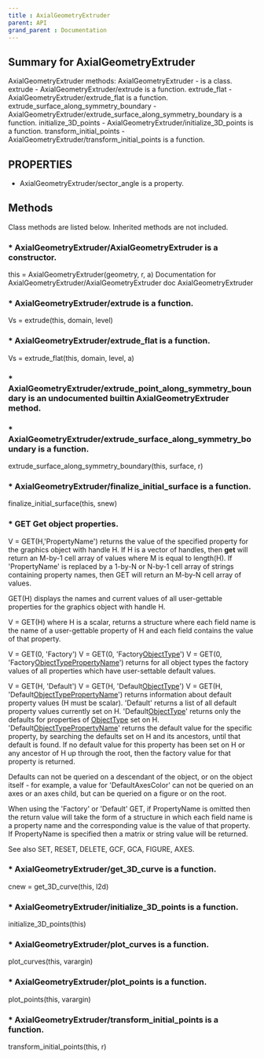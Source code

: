 ```yaml
---
title : AxialGeometryExtruder
parent: API
grand_parent : Documentation
---
```

## Summary for AxialGeometryExtruder
AxialGeometryExtruder methods:
AxialGeometryExtruder - is a class.
extrude - AxialGeometryExtruder/extrude is a function.
extrude_flat - AxialGeometryExtruder/extrude_flat is a function.
extrude_surface_along_symmetry_boundary - AxialGeometryExtruder/extrude_surface_along_symmetry_boundary is a function.
initialize_3D_points - AxialGeometryExtruder/initialize_3D_points is a function.
transform_initial_points - AxialGeometryExtruder/transform_initial_points is a function.
## PROPERTIES
* AxialGeometryExtruder/sector_angle is a property.

## Methods
Class methods are listed below. Inherited methods are not included.
### * AxialGeometryExtruder/AxialGeometryExtruder is a constructor.
this = AxialGeometryExtruder(geometry, r, a)
Documentation for AxialGeometryExtruder/AxialGeometryExtruder
doc AxialGeometryExtruder

### * AxialGeometryExtruder/extrude is a function.
Vs = extrude(this, domain, level)

### * AxialGeometryExtruder/extrude_flat is a function.
Vs = extrude_flat(this, domain, level, a)

### * AxialGeometryExtruder/extrude_point_along_symmetry_boundary is an undocumented builtin AxialGeometryExtruder method.

### * AxialGeometryExtruder/extrude_surface_along_symmetry_boundary is a function.
extrude_surface_along_symmetry_boundary(this, surface, r)

### * AxialGeometryExtruder/finalize_initial_surface is a function.
finalize_initial_surface(this, snew)

### * GET    Get object properties.
V = GET(H,'PropertyName') returns the value of the specified property
for the graphics object with handle H.  If H is a vector of handles,
then **get** will return an M-by-1 cell array of values where M is equal
to length(H).  If 'PropertyName' is replaced by a 1-by-N or N-by-1 cell
array of strings containing property names, then GET will return an
M-by-N cell array of values.

GET(H) displays the names and current values of all user-gettable
properties for the graphics object with handle H.

V = GET(H) where H is a scalar, returns a structure where each field
name is the name of a user-gettable property of H and each field
contains the value of that property.

V = GET(0, 'Factory')
V = GET(0, 'Factory[ObjectType](ObjectType.html)')
V = GET(0, 'Factory[ObjectType](ObjectType.html)[PropertyName](PropertyName.html)')
returns for all object types the factory values of all properties
which have user-settable default values.

V = GET(H, 'Default')
V = GET(H, 'Default[ObjectType](ObjectType.html)')
V = GET(H, 'Default[ObjectType](ObjectType.html)[PropertyName](PropertyName.html)')
returns information about default property values (H must be scalar).
'Default' returns a list of all default property values currently set
on H.  'Default[ObjectType](ObjectType.html)' returns only the defaults for properties
of [ObjectType](ObjectType.html) set on H.
'Default[ObjectType](ObjectType.html)[PropertyName](PropertyName.html)' returns the default value for the
specific property, by searching the defaults set on H and its
ancestors, until that default is found.  If no default value for this
property has been set on H or any ancestor of H up through the root,
then the factory value for that property is returned.

Defaults can not be queried on a descendant of the object, or on the
object itself - for example, a value for 'DefaultAxesColor' can not
be queried on an axes or an axes child, but can be queried on a figure
or on the root.

When using the 'Factory' or 'Default' GET, if PropertyName is omitted
then the return value will take the form of a structure in which each
field name is a property name and the corresponding value is the value
of that property.  If PropertyName is specified then a matrix or string
value will be returned.


See also SET, RESET, DELETE, GCF, GCA, FIGURE, AXES.

### * AxialGeometryExtruder/get_3D_curve is a function.
cnew = get_3D_curve(this, l2d)

### * AxialGeometryExtruder/initialize_3D_points is a function.
initialize_3D_points(this)

### * AxialGeometryExtruder/plot_curves is a function.
plot_curves(this, varargin)

### * AxialGeometryExtruder/plot_points is a function.
plot_points(this, varargin)

### * AxialGeometryExtruder/transform_initial_points is a function.
transform_initial_points(this, r)

